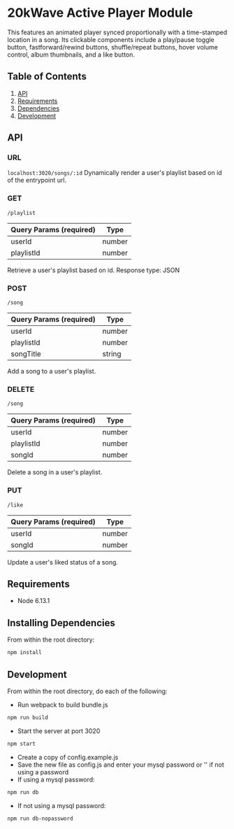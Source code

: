 # 20kWave Active Player Module

This features an animated player synced proportionally with a time-stamped location in a song. Its clickable components include a play/pause toggle button, fastforward/rewind buttons, shuffle/repeat buttons, hover volume control, album thumbnails, and a like button.

## Table of Contents

1. [API](#API)
1. [Requirements](#requirements)
1. [Dependencies](#installing)
1. [Development](#development)

## API
### URL
`localhost:3020/songs/:id`
Dynamically render a user's playlist based on id of the entrypoint url.

### GET
`/playlist`

| Query Params (required) | Type |
| ----------- | ----------- |
| userId | number | 
| playlistId | number |

Retrieve a user's playlist based on id.
Response type: JSON

### POST
`/song`

| Query Params (required) | Type |
| ----------- | ----------- |
| userId | number |
| playlistId | number |
| songTitle | string |

Add a song to a user's playlist.

### DELETE
`/song`

| Query Params (required) | Type |
| ----------- | ----------- |
| userId | number |
| playlistId | number |
| songId | number |

Delete a song in a user's playlist.

### PUT
`/like`

| Query Params (required)| Type |
| ----------- | ----------- |
| userId | number |
| songId | number |

Update a user's liked status of a song.

## Requirements

- Node 6.13.1

## Installing Dependencies

From within the root directory:

```sh
npm install
```

## Development

From within the root directory, do each of the following:

- Run webpack to build bundle.js
```sh
npm run build
```
- Start the server at port 3020
```sh
npm start
```
- Create a copy of config.example.js
- Save the new file as config.js and enter your mysql password or '' if not using a password
- If using a mysql password: 
```sh
npm run db
```
- If not using a mysql password: 
```sh
npm run db-nopassword
```
